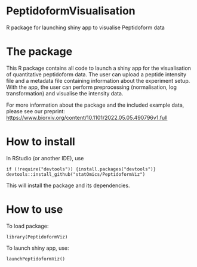 # PeptidoformVisualisation
R package for launching shiny app to visualise Peptidoform data

# The package
This R package contains all code to launch a shiny app for the visualisation of quantitative peptidoform data. 
The user can upload a peptide intensity file and a metadata file containing information about the experiment setup. 
With the app, the user can perform preprocessing (normalisation, log transformation) and visualise the intensity data.

For more information about the package and the included example data, please see our preprint: https://www.biorxiv.org/content/10.1101/2022.05.05.490796v1.full

# How to install
In RStudio (or another IDE), use 

```
if (!require("devtools")) {install.packages("devtools")}
devtools::install_github("statOmics/PeptidoformViz") 
```

This will install the package and its dependencies.

# How to use
To load package: 

```
library(PeptidoformViz)
```

To launch shiny app, use: 

```
launchPeptidoformViz()
```
